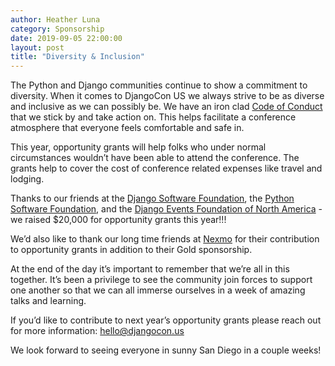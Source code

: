 ```yaml
---
author: Heather Luna
category: Sponsorship
date: 2019-09-05 22:00:00
layout: post
title: "Diversity & Inclusion"
---
```


The Python and Django communities continue to show a commitment to diversity. When it comes to DjangoCon US we always strive to be as diverse and inclusive as we can possibly be. We have an iron clad [Code of Conduct](https://2019.djangocon.us/conduct/) that we stick by and take action on. This helps facilitate a conference atmosphere that everyone feels comfortable and safe in.

This year, opportunity grants will help folks who under normal circumstances wouldn’t have been able to attend the conference. The grants help to cover the cost of conference related expenses like travel and lodging.

Thanks to our friends at the [Django Software Foundation](https://www.djangoproject.com/foundation/), the [Python Software Foundation](https://www.python.org/psf/), and the [Django Events Foundation of North America](https://www.defna.org/) - we raised $20,000 for opportunity grants this year!!!

We’d also like to thank our long time friends at [Nexmo](https://www.nexmo.com/voice) for their contribution to opportunity grants in addition to their Gold sponsorship.

At the end of the day it’s important to remember that we’re all in this together. It’s been a privilege to see the community join forces to support one another so that we can all immerse ourselves in a week of amazing talks and learning.

If you’d like to contribute to next year’s opportunity grants please reach out for more information: [hello@djangocon.us](mailto:hello@djangocon.us)

We look forward to seeing everyone in sunny San Diego in a couple weeks!
